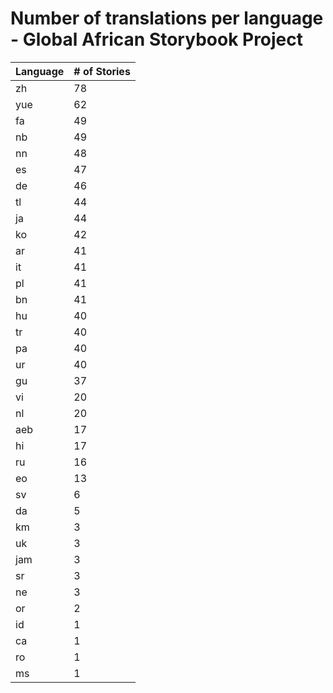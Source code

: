# Number of translations per language - Global African Storybook Project

Language | # of Stories
-------- | ------------
zh | 78
yue | 62
fa | 49
nb | 49
nn | 48
es | 47
de | 46
tl | 44
ja | 44
ko | 42
ar | 41
it | 41
pl | 41
bn | 41
hu | 40
tr | 40
pa | 40
ur | 40
gu | 37
vi | 20
nl | 20
aeb | 17
hi | 17
ru | 16
eo | 13
sv | 6
da | 5
km | 3
uk | 3
jam | 3
sr | 3
ne | 3
or | 2
id | 1
ca | 1
ro | 1
ms | 1
